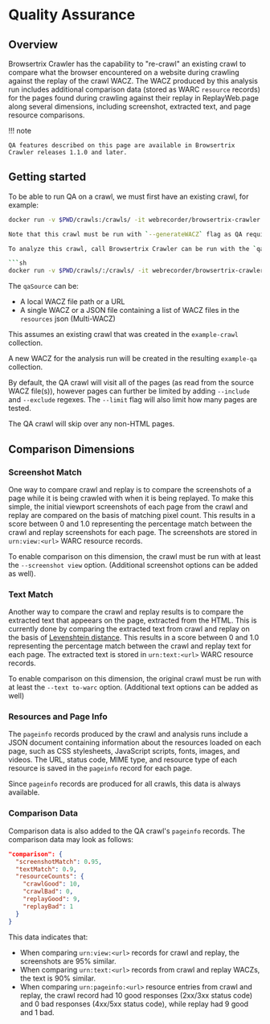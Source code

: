 # Quality Assurance

## Overview

Browsertrix Crawler has the capability to "re-crawl" an existing crawl to compare what the browser encountered on a website during crawling against the replay of the crawl WACZ. The WACZ produced by this analysis run includes additional comparison data (stored as WARC `resource` records) for the pages found during crawling against their replay in ReplayWeb.page along several dimensions, including screenshot, extracted text, and page resource comparisons.

!!! note

    QA features described on this page are available in Browsertrix Crawler releases 1.1.0 and later.

## Getting started

To be able to run QA on a crawl, we must first have an existing crawl, for example:

```sh
docker run -v $PWD/crawls:/crawls/ -it webrecorder/browsertrix-crawler crawl --url https://webrecorder.net/ --collection example-crawl --text to-warc --screenshot view --generateWACZ```

Note that this crawl must be run with `--generateWACZ` flag as QA requires a WACZ to work with, and also ideally the `--text to-warc` and `--screenshot view` flags as well (see below for more details on comparison dimensions).

To analyze this crawl, call Browsertrix Crawler can be run with the `qa` entrypoint, passing the original crawl WACZ as the `qaSource`:

```sh
docker run -v $PWD/crawls/:/crawls/ -it webrecorder/browsertrix-crawler qa --qaSource /crawls/collections/example-crawl/example-crawl.wacz --collection example-qa --generateWACZ
```

The `qaSource` can be:
- A local WACZ file path or a URL
- A single WACZ or a JSON file containing a list of WACZ files in the `resources` json (Multi-WACZ)

This assumes an existing crawl that was created in the `example-crawl` collection.

A new WACZ for the analysis run will be created in the resulting `example-qa` collection.

By default, the QA crawl will visit all of the pages (as read from the source WACZ file(s)), however pages can further be limited by adding `--include` and `--exclude` regexes. The `--limit` flag will also limit how many pages are tested.

The QA crawl will skip over any non-HTML pages.

## Comparison Dimensions

### Screenshot Match

One way to compare crawl and replay is to compare the screenshots of a page while it is being crawled with when it is being replayed. To make this simple, the initial viewport screenshots of each page from the crawl and replay are compared on the basis of matching pixel count. This results in a score between 0 and 1.0 representing the percentage match between the crawl and replay screenshots for each page. The screenshots are stored in `urn:view:<url>` WARC resource records.

To enable comparison on this dimension, the crawl must be run with at least the `--screenshot view` option. (Additional screenshot options can be added as well).

### Text Match

Another way to compare the crawl and replay results is to compare the extracted text that appeears on the page, extracted from the HTML. This is currently done by comparing the extracted text from crawl and replay on the basis of [Levenshtein distance](https://en.wikipedia.org/wiki/Levenshtein_distance). This results in a score between 0 and 1.0 representing the percentage match between the crawl and replay text for each page. The extracted text is stored in `urn:text:<url>` WARC resource records.

To enable comparison on this dimension, the original crawl must be run with at least the `--text to-warc` option. (Additional text options can be added as well)

### Resources and Page Info

The `pageinfo` records produced by the crawl and analysis runs include a JSON document containing information about the resources loaded on each page, such as CSS stylesheets, JavaScript scripts, fonts, images, and videos. The URL, status code, MIME type, and resource type of each resource is saved in the `pageinfo` record for each page.

Since `pageinfo` records are produced for all crawls, this data is always available.

### Comparison Data

Comparison data is also added to the QA crawl's `pageinfo` records. The comparison data may look as follows:

```json
"comparison": {
  "screenshotMatch": 0.95,
  "textMatch": 0.9,
  "resourceCounts": {
    "crawlGood": 10,
    "crawlBad": 0,
    "replayGood": 9,
    "replayBad": 1
  }
}
```

This data indicates that:

- When comparing `urn:view:<url>` records for crawl and replay, the screenshots are 95% similar.
- When comparing `urn:text:<url>` records from crawl and replay WACZs, the text is 90% similar.
- When comparing `urn:pageinfo:<url>` resource entries from crawl and replay, the crawl record had 10 good responses (2xx/3xx status code) and 0 bad responses (4xx/5xx status code), while replay had 9 good and 1 bad.
